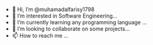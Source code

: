 - 👋 Hi, I’m @muhamadalfarisy1798
- 👀 I’m interested in Software Engineering...
- 🌱 I’m currently learning any programming language ...
- 💞️ I’m looking to collaborate on some projects...
- 📫 How to reach me ...

<!---
muhamadalfarisy1798/muhamadalfarisy1798 is a ✨ special ✨ repository because its `README.md` (this file) appears on your GitHub profile.
You can click the Preview link to take a look at your changes.
--->
